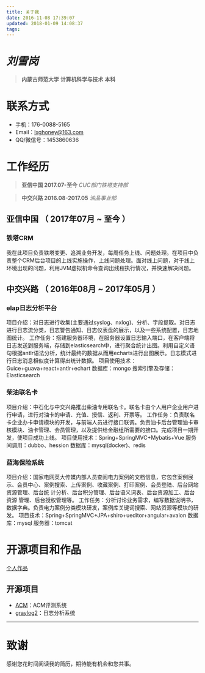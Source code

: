 ```yaml
---
title: 关于我
date: 2016-11-08 17:39:07
updated: 2018-01-09 14:08:37
tags:
---
```

# *刘雪岗*
> **内蒙古师范大学**   **计算机科学与技术** **本科**
# 联系方式

- 手机：176-0088-5165
- Email：lxghoney@163.com
- QQ/微信号：1453860636

# 工作经历
> **亚信中国 2017.07-至今**
> *CUC部门铁塔支持部*

> **中交兴路 2016.08-2017.05**
> *油品事业部*

## 亚信中国 （ 2017年07月 ~ 至今 ）

### 铁塔CRM 
我在此项目负责铁塔变更、追溯业务开发，每周任务上线、问题处理。在项目中负责整个CRM后台项目的上线实施操作，上线问题处理。面对线上问题，对于线上环境出现的问题，利用JVM虚拟机命令查询出线程执行情况，并快速解决问题。

## 中交兴路 （ 2016年08月 ~ 2017年05月 ）

### elap日志分析平台 
项目介绍：对日志进行收集(主要通过syslog、nxlog)、分析、字段提取。对日志进行日志流分类，日志警告通知、日志仪表盘的展示，以及一些系统配置，日志地图统计。 
工作任务：搭建服务器环境，在服务器设置日志输入端口，在客户端将日志发送到服务端，存储到elasticsearch中，进行聚合统计出图。利用自定义语句根据antlr语法分析，统计最终的数据从而用echarts进行出图展示。日志模式进行日志消息相似度计算得出统计数据。 
项目使用技术：Guice+guava+react+antlr+echart 
数据库：mongo 
搜索引擎及存储：Elasticsearch

### 柴油联名卡
项目介绍：中石化与中交兴路推出柴油专用联名卡。联名卡由个人用户企业用户进行申请，进行对油卡的申请、充值、授信、返利、开票等。 
工作任务：负责联名卡企业办卡申请模块的开发，与前端人员进行接口联调。负责油卡后台管理油卡审核模块、油卡管理、会员管理，以及提供给金融组所需要的接口。完成项目一期开发，使项目成功上线。 
项目使用技术：Spring+SpringMVC+Mybatis+Vue 
服务间调用：dubbo、hession 
数据库：mysql(docker)、redis 

### 蓝海保险系统 
项目介绍：国家电网英大传媒内部人员查阅电力案例的文档信息，它包含案例展示、会员中心、案例搜索、上传案例、收藏案例、打印案例、会员登陆、后台网站资源管理、后台统 计分析、后台积分管理、后台语义词表、后台资源加工、后台资源 管理、后台授权管理等。 
工作任务：分析讨论业务需求，编写数据说明书，数据字典。负责电力案例分类模块研发，案例库关键词搜索、网站资源等模块的研发。 项目技术：Spring+SpringMVC+JPA+shiro+ueditor+angular+avalon 数据库：mysql 服务器：tomcat 
  
# 开源项目和作品
[个人作品](http://liuxuegang.top)

## 开源项目
  - [ACM](https://github.com/MyGraduationDesign/acm)：ACM评测系统
  - [graylog2](https://github.com/openHappy/graylog2-server)：日志分析系统
---      
# 致谢
感谢您花时间阅读我的简历，期待能有机会和您共事。